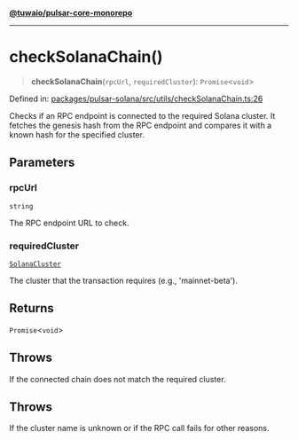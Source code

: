 [**@tuwaio/pulsar-core-monorepo**](../../../README.md)

***

# checkSolanaChain()

> **checkSolanaChain**(`rpcUrl`, `requiredCluster`): `Promise`\<`void`\>

Defined in: [packages/pulsar-solana/src/utils/checkSolanaChain.ts:26](https://github.com/TuwaIO/pulsar-core/blob/985edec1767ef15f98a2291cd2f4c155d4746f3b/packages/pulsar-solana/src/utils/checkSolanaChain.ts#L26)

Checks if an RPC endpoint is connected to the required Solana cluster.
It fetches the genesis hash from the RPC endpoint and compares it
with a known hash for the specified cluster.

## Parameters

### rpcUrl

`string`

The RPC endpoint URL to check.

### requiredCluster

[`SolanaCluster`](../type-aliases/SolanaCluster.md)

The cluster that the transaction requires (e.g., 'mainnet-beta').

## Returns

`Promise`\<`void`\>

## Throws

If the connected chain does not match the required cluster.

## Throws

If the cluster name is unknown or if the RPC call fails for other reasons.
